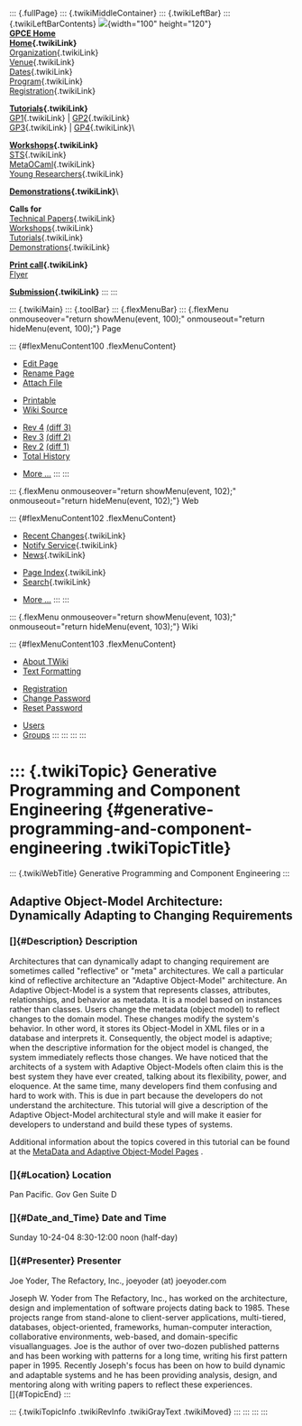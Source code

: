 ::: {.fullPage}
::: {.twikiMiddleContainer}
::: {.twikiLeftBar}
::: {.twikiLeftBarContents}
![](../pub/Gpce04/WebLeftBar/gpce-logo.jpg){width="100" height="120"}\
**[GPCE Home](http://www.gpce.org)**\
**[Home](WebHome){.twikiLink}**\
[Organization](ConferenceOrganization){.twikiLink}\
[Venue](ConferenceVenue){.twikiLink}\
[Dates](ImportantDates){.twikiLink}\
[Program](ConferenceProgram){.twikiLink}\
[Registration](ConferenceRegistration){.twikiLink}

**[Tutorials](GpceTutorials){.twikiLink}**\
[GP1](TutorialGP1){.twikiLink} \| [GP2](TutorialGP2){.twikiLink}\
[GP3](TutorialGP3){.twikiLink} \| [GP4](TutorialGP4){.twikiLink}\

**[Workshops](GpceWorkshops){.twikiLink}**\
[STS](STS){.twikiLink}\
[MetaOCaml](http://www.program-transformation.org/Gpce04/MetaOCaml){.twikiLink}\
[Young
Researchers](http://www.program-transformation.org/Gpce04/YoungResearchers){.twikiLink}

**[Demonstrations](GpceDemonstrations){.twikiLink}**\

**Calls for**\
[Technical Papers](CallForPapers){.twikiLink}\
[Workshops](CallForWorkshops){.twikiLink}\
[Tutorials](CallForTutorials){.twikiLink}\
[Demonstrations](CallForDemonstrations){.twikiLink}

**[Print call](PrintCall){.twikiLink}**\
[Flyer](http://www.cs.uu.nl/~visser/GPCE04-CfC.pdf)

**[Submission](ElectronicSubmission){.twikiLink}**
:::
:::

::: {.twikiMain}
::: {.toolBar}
::: {.flexMenuBar}
::: {.flexMenu onmouseover="return showMenu(event, 100);" onmouseout="return hideMenu(event, 100);"}
Page

::: {#flexMenuContent100 .flexMenuContent}
-   [Edit
    Page](http://www.program-transformation.org/edit/Gpce04/TutorialGP1?t=1536827565)
-   [Rename
    Page](http://www.program-transformation.org/rename/Gpce04/TutorialGP1)
-   [Attach
    File](http://www.program-transformation.org/attach/Gpce04/TutorialGP1)

<!-- -->

-   [Printable](http://www.program-transformation.org/view/Gpce04/TutorialGP1?skin=print.pattern)
-   [Wiki
    Source](http://www.program-transformation.org/view/Gpce04/TutorialGP1?skin=text&raw=on&contenttype=text/plain)

<!-- -->

-   [Rev
    4](http://www.program-transformation.org/view/Gpce04/TutorialGP1?rev=1.4)
    [(diff 3)](http://www.program-transformation.org/rdiff/Gpce04/TutorialGP1?rev1=1.4&rev2=1.3)
-   [Rev
    3](http://www.program-transformation.org/view/Gpce04/TutorialGP1?rev=1.3)
    [(diff 2)](http://www.program-transformation.org/rdiff/Gpce04/TutorialGP1?rev1=1.3&rev2=1.2)
-   [Rev
    2](http://www.program-transformation.org/view/Gpce04/TutorialGP1?rev=1.2)
    [(diff 1)](http://www.program-transformation.org/rdiff/Gpce04/TutorialGP1?rev1=1.2&rev2=1.1)
-   [Total
    History](http://www.program-transformation.org/rdiff/Gpce04/TutorialGP1)

<!-- -->

-   [More
    \...](http://www.program-transformation.org/oops/Gpce04/TutorialGP1?template=oopsmore&param1=1.4&param2=1.4)
:::
:::

::: {.flexMenu onmouseover="return showMenu(event, 102);" onmouseout="return hideMenu(event, 102);"}
Web

::: {#flexMenuContent102 .flexMenuContent}
-   [Recent Changes](WebChanges){.twikiLink}
-   [Notify Service](WebNotify){.twikiLink}
-   [News](WebNews){.twikiLink}

<!-- -->

-   [Page Index](WebIndex){.twikiLink}
-   [Search](WebSearch){.twikiLink}

<!-- -->

-   [More
    \...](http://www.program-transformation.org/oops/Gpce04/TutorialGP1?template=oopsmore&param1=1.4&param2=1.4)
:::
:::

::: {.flexMenu onmouseover="return showMenu(event, 103);" onmouseout="return hideMenu(event, 103);"}
Wiki

::: {#flexMenuContent103 .flexMenuContent}
-   [About
    TWiki](http://www.program-transformation.org/view/TWiki/WebHome)
-   [Text
    Formatting](http://www.program-transformation.org/view/TWiki/TextFormattingRules)

<!-- -->

-   [Registration](http://www.program-transformation.org/view/TWiki/TWikiRegistration)
-   [Change
    Password](http://www.program-transformation.org/view/TWiki/ChangePassword)
-   [Reset
    Password](http://www.program-transformation.org/view/TWiki/ResetPassword)

<!-- -->

-   [Users](http://www.program-transformation.org/view/Main/TWikiUsers)
-   [Groups](http://www.program-transformation.org/view/Main/TWikiGroups)
:::
:::
:::
:::

::: {.twikiTopic}
Generative Programming and Component Engineering {#generative-programming-and-component-engineering .twikiTopicTitle}
================================================

::: {.twikiWebTitle}
Generative Programming and Component Engineering
:::

Adaptive Object-Model Architecture: Dynamically Adapting to Changing Requirements
---------------------------------------------------------------------------------

### []{#Description} Description

Architectures that can dynamically adapt to changing requirement are
sometimes called "reflective" or "meta" architectures. We call a
particular kind of reflective architecture an "Adaptive Object-Model"
architecture. An Adaptive Object-Model is a system that represents
classes, attributes, relationships, and behavior as metadata. It is a
model based on instances rather than classes. Users change the metadata
(object model) to reflect changes to the domain model. These changes
modify the system's behavior. In other word, it stores its Object-Model
in XML files or in a database and interprets it. Consequently, the
object model is adaptive; when the descriptive information for the
object model is changed, the system immediately reflects those changes.
We have noticed that the architects of a system with Adaptive
Object-Models often claim this is the best system they have ever
created, talking about its flexibility, power, and eloquence. At the
same time, many developers find them confusing and hard to work with.
This is due in part because the developers do not understand the
architecture. This tutorial will give a description of the Adaptive
Object-Model architectural style and will make it easier for developers
to understand and build these types of systems.

Additional information about the topics covered in this tutorial can be
found at the [MetaData and Adaptive Object-Model
Pages](http://www.adaptiveobjectmodel.com) .

### []{#Location} Location

Pan Pacific. Gov Gen Suite D

### []{#Date_and_Time} Date and Time

Sunday 10-24-04 8:30-12:00 noon (half-day)

### []{#Presenter} Presenter

Joe Yoder, The Refactory, Inc., joeyoder (at) joeyoder.com

Joseph W. Yoder from The Refactory, Inc., has worked on the
architecture, design and implementation of software projects dating back
to 1985. These projects range from stand-alone to client-server
applications, multi-tiered, databases, object-oriented, frameworks,
human-computer interaction, collaborative environments, web-based, and
domain-specific visuallanguages. Joe is the author of over two-dozen
published patterns and has been working with patterns for a long time,
writing his first pattern paper in 1995. Recently Joseph's focus has
been on how to build dynamic and adaptable systems and he has been
providing analysis, design, and mentoring along with writing papers to
reflect these experiences.\
[]{#TopicEnd}
:::

::: {.twikiTopicInfo .twikiRevInfo .twikiGrayText .twikiMoved}
:::
:::
:::
:::
